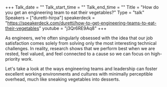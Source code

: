 +++
Talk_date = ""
Talk_start_time = ""
Talk_end_time = ""
Title = "How do you get an engineering team to eat their vegetables?"
Type = "talk"
Speakers = ["duretti-hirpa"]
speakerdeck = "https://speakerdeck.com/duretti/how-to-get-engineering-teams-to-eat-their-vegetables"
youtube = "j3Qr6RE9Aq8"
+++

As engineers, we’re often singularly obsessed with the idea that our job satisfaction comes solely from solving only the most interesting technical challenges. In reality, research shows that we perform best when we are rested, feel valued, and feel connected to a cause so we can focus on high-priority work.

Let's take a look at the ways engineering teams and leadership can foster excellent working environments and cultures with minimally perceptible overhead, much like sneaking vegetables into desserts.
